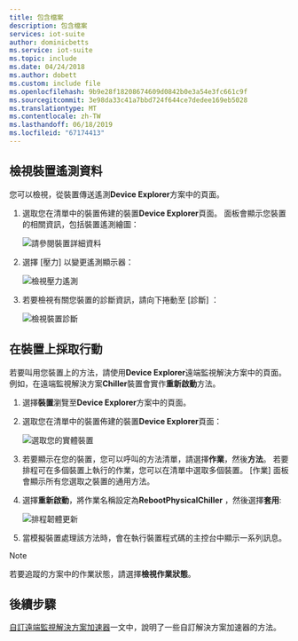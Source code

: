 ```yaml
---
title: 包含檔案
description: 包含檔案
services: iot-suite
author: dominicbetts
ms.service: iot-suite
ms.topic: include
ms.date: 04/24/2018
ms.author: dobett
ms.custom: include file
ms.openlocfilehash: 9b9e28f18208674609d0842b0e3a54e3fc661c9f
ms.sourcegitcommit: 3e98da33c41a7bbd724f644ce7dedee169eb5028
ms.translationtype: MT
ms.contentlocale: zh-TW
ms.lasthandoff: 06/18/2019
ms.locfileid: "67174413"
---
```

## <a name="view-device-telemetry"></a>檢視裝置遙測資料

您可以檢視，從裝置傳送遙測**Device Explorer**方案中的頁面。

1. 選取您在清單中的裝置佈建的裝置**Device Explorer**頁面。 面板會顯示您裝置的相關資訊，包括裝置遙測繪圖：

    ![請參閱裝置詳細資料](media/iot-suite-visualize-connecting/devicesdetail.png)

1. 選擇 [壓力]  以變更遙測顯示器：

    ![檢視壓力遙測](media/iot-suite-visualize-connecting/devicespressure.png)

1. 若要檢視有關您裝置的診斷資訊，請向下捲動至 [診斷]  ：

    ![檢視裝置診斷](media/iot-suite-visualize-connecting/devicesdiagnostics.png)

## <a name="act-on-your-device"></a>在裝置上採取行動

若要叫用您裝置上的方法，請使用**Device Explorer**遠端監視解決方案中的頁面。 例如，在遠端監視解決方案**Chiller**裝置會實作**重新啟動**方法。

1. 選擇**裝置**瀏覽至**Device Explorer**方案中的頁面。

1. 選取您在清單中的裝置佈建的裝置**Device Explorer**頁面：

    ![選取您的實體裝置](media/iot-suite-visualize-connecting/devicesselect.png)

1. 若要顯示在您的裝置，您可以呼叫的方法清單，請選擇**作業**，然後**方法**。 若要排程可在多個裝置上執行的作業，您可以在清單中選取多個裝置。 [作業]  面板會顯示所有您選取之裝置的通用方法。

1. 選擇**重新啟動**，將作業名稱設定為**RebootPhysicalChiller** ，然後選擇**套用**:

    ![排程韌體更新](media/iot-suite-visualize-connecting/deviceschedule.png)

1. 當模擬裝置處理該方法時，會在執行裝置程式碼的主控台中顯示一系列訊息。

> [!NOTE]
> 若要追蹤的方案中的作業狀態，請選擇**檢視作業狀態**。

## <a name="next-steps"></a>後續步驟

[自訂遠端監視解決方案加速器](../articles/iot-accelerators/iot-accelerators-remote-monitoring-customize.md)一文中，說明了一些自訂解決方案加速器的方法。